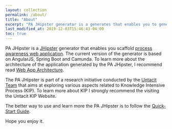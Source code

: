 ```yaml
---
layout: collection
permalink: /about/
title: "About"
excerpt: "PA JHipster generator is a generates that enables you to generate process awareness web application."
last_modified_at: 2019-12-03T15:46:43-04:00
toc: true
---
```


PA JHipster is a [JHipster](http://jhipster.tech) generator that enables you scaffold [process awareness web application](/process-awareness-web-app). The current version of the generator is based on AngularJS, Spring Boot and Camunda. To learn more about the architecture of the application generated by the PA JHipster, I recommend read [Web App Architecture](/docs/web-app-architecture/).


The PA JHipster is part of a research initiative conducted by the [Untacit Team](http://untacit.com) that aims at exploring various aspects related to Knowledge Intensive Process (KIP). To learn more about KIP I strongly recommend the visiting the Untacit KIP Website.

The better way to use and learn more the PA JHipster is to follow the [Quick-Start Guide](/docs/quick-start-guide/).

Hope you enjoy it.


